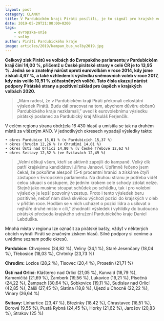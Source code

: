 ```yaml
---
layout: post
category: CLANKY
title: V Pardubickém kraji Piráti posílili, je to signál pro krajské volby
date: 2019-05-29T21:00:00+0200
tags: 
    - evropska-unie
    - volby
author: Piráti Pardubického kraje
image: articles/2019/kampan_bus_volby2019.jpg
---
```


**Celkový zisk Pirátů ve volbách do Evropského parlamentu v Pardubickém kraji činí 14,00 %, přičemž  u České pirátské strany v celé ČR je to 13,95 %. Jedná se o znatelný nárůst oproti eurovolbám v roce 2014, kdy jsme získali 4,67 %,  a také vzhledem k výsledku sněmovních voleb v roce 2017, kdy nás volilo 10,51 % zúčastněných voličů. Tato čísla ukazují nárůst podpory Pirátské strany a pozitivní základ pro úspěch v krajských volbách 2020.**

>„Mám radost, že v Pardubickém kraji Piráti překonali celostátní výsledek Pirátů. Budu dál pracovat na tom, abychom důvěru občanů Pardubického kraje nezklamali,” uvedl k eurovolebnímu výsledku pirátský poslanec za Pardubický kraj Mikuláš Ferjenčík.

V celém regionu strana obdržela 16 430 hlasů a umístila se tak na druhém místě za vítězným ANO. V jednotlivých okresech vypadají výsledky takto:

    • okres Pardubice 15,01 % (v Pardubicích 15,37 %)
    • okres Chrudim 12,26 % (v Chrudimi 14,01 %)
    • okres Ústí nad Orlicí 14,80 % (v České Třebové 12,63 %)
    • okres Svitavy 12,82 % (ve Svitavách 12,49 %)

>„Velmi děkuji všem, kteří se aktivně zapojili do kampaně. Velký dík patří krajskému kandidátovi Jiřímu Jansovi. Upřímně řečeno jsem čekal, že pokoříme alespoň 15-ti procentní hranici a získáme čtyři zástupce v Evropském parlamentu. Na druhou stranu je potřeba vidět celou situaci s odstupem, že jedním krokem celé schody zdolat nelze. Stejně jako musíme stoupat schůdek po schůdku, tak i pro volební výsledky je lepší pozvolný vzestup. Proto i tento výsledek beru pozitivně, neboť nám dává skvělou výchozí pozici do krajských v oleb v příštím roce. Hodlám se v nich ucházet o pozici lídra a usilovat o nejhůře druhé místo v cíli," zhodnotil výsledek i vyhlídky do budoucna pirátský předseda krajského sdružení Pardubického kraje Daniel Lebduška.

Mnohá místa v regionu lze označit za pirátské bašty, vždyť v některých obcích vyhráli Piráti se značným ziskem hlasů. Silné podpory si ceníme a uvádíme seznam podle okresů.

**Pardubice:** Chvojenec (24,82 %), Veliny (24,1 %), Staré Jesenčany (18,04 %), Třebosice (18,03 %), Chrtníky (23,73 %)

**Chrudim:** Lozice (28,2 %), Tisovec (20,4 %), Prosetín (21,71 %)

**Ústí nad Orlicí:** Klášterec nad Orlicí (21,05 %), Kunvald (18,79 %), Kameničitá (21,69 %), Žamberk (19,56 %), Lukavice (19,21 %), Písečná (24,22 %), Žampach (30,64 %), Sobkovice (19,11 %), Sudislav nad Orlicí (42,85 %), Zálší (27,45 %), Slatina (18,8 %), Újezd u Chocně (22,22 %), Vinary (26,64 %)

**Svitavy:** Linhartice (23,47 %), Březinky (18,42 %), Chrastavec (18,51 %), Borová 19,55 %), Pustá Rybná (24,45 %), Horky (21,62 %), Jarošov (20,83 %), Strakov (25 %)
